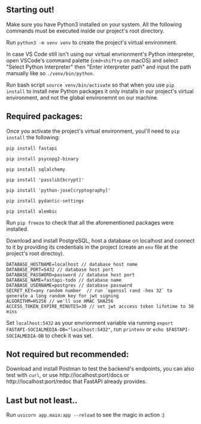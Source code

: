 ## Starting out!
Make sure you have Python3 installed on your system.
All the following commands must be executed inside our project's root directory.

Run `python3 -m venv venv` to create the project's virtual environment.

In case VS Code still isn't using our virtual envrionment's Python interpreter, open VSCode's command palette (`cmd+shift+p` on macOS) and select "Select Python Interpreter" then "Enter interpreter path" and input the path manually like so `./venv/bin/python`.

Run bash script `source venv/bin/activate` so that when you use `pip install` to install new Python packages it only installs in our project's virtual environment, and not the global environemnt on our machine.

## Required packages:

Once you activate the project's virtual environment, youl'll need to `pip install` the following:

`pip install fastapi`

`pip install psycopg2-binary`

`pip install sqlalchemy`

`pip install 'passlib[bcrypt]'`

`pip install 'python-jose[cryptography]'`

`pip install pydantic-settings`

`pip install alembic`

Run `pip freeze` to check that all the aforementioned packages were installed.

Download and install PostgreSQL, host a database on localhost and connect to it by providing its credentials in the project (create an `env` file at the project's root directoy).

```
DATABASE_HOSTNAME=localhost // database host name
DATABASE_PORT=5432 // database host port
DATABASE_PASSWORD=password // database host port
DATABASE_NAME=fastapi-todo // database name
DATABASE_USERNAME=postgres // database password
SECRET_KEY=any random number  // run `openssl rand -hex 32` to generate a long random key for jwt signing
ALGORITHM=HS256 // we'll use HMAC SHA256
ACCESS_TOKEN_EXPIRE_MINUTES=30 // set jwt acccess token lifetime to 30 mins
```

Set `localhost:5432` as your envrionment variable via running `export FASTAPI-SOCIALMEDIA-DB="localhost:5432"`, run `printenv` or `echo $FASTAPI-SOCIALMEDIA-DB` to check it was set.

## Not required but recommended:
Download and install Postman to test the backend's endpoints, you can also test with `curl`, or use http://localhost:port/docs or http://localhost:port/redoc that FastAPI already provides.

## Last but not least..

Run `uvicorn app.main:app --reload` to see the magic in action :)